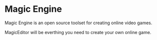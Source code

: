 # Magic Engine
Magic Engine is an open source toolset for creating online video games.

MagicEditor will be everthing you need to create your own online game.
